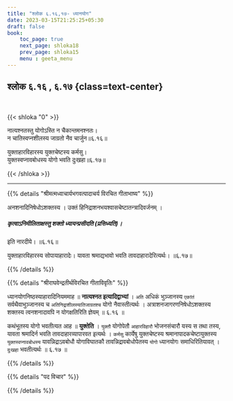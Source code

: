 ```yaml
---
title: "श्लोक ६.१६,१७- ध्यानयोग"
date: 2023-03-15T21:25:25+05:30
draft: false
book:
    toc_page: true
    next_page: shloka18
    prev_page: shloka15
    menu : geeta_menu
---
```




## श्लोक ६.१६ , ६.१७ {class=text-center}

<br/>

{{< shloka  "0"  >}}

नात्यश्नतस्तु योगोऽस्ति न चैकान्तमनश्नतः।  
न चातिस्वप्नशीलस्य जाग्रतो नैव चार्जुन॥६.१६॥


युक्ताहारविहारस्य युक्तचेष्टस्य कर्मसु।  
युक्तस्वप्नावबोधस्य योगो भवति दुःखहा॥६.१७॥

{{< /shloka >}}

---


{{% details "श्रीमत्मध्वाचार्यभगवत्पादाचर्य विरचित  गीताभाष्य" %}}

अनशनादिनिषेधोऽशक्तस्य । उक्तं हिनिद्राशनभयश्वासचेष्टातन्त्रादिवर्जनम् । 
##### कृत्वाऽनिमीलिताक्षस्तु शक्तो ध्यायन्प्रसीदति (प्रसिध्यति)। 
इति नारदीये। ॥६.१६॥

युक्ताहारविहारस्य सोपायाहारादेः। यावता श्रमाद्यभावो भवति तावदाहारादेरित्यर्थः। 
॥६.१७॥

{{% /details %}}



{{% details "श्रीराघवेन्द्रतीर्थविरचित गीताविवृतिः" %}}

ध्यानयोगनिष्ठस्याहारादिनियममाह ॥ **नात्यश्नत इत्यादिद्वाभ्यां** । `अति`
अधिकं भुञ्जानस्य `एकांतं` सर्वथैवाभुञ्जानस्य च `अतिनिद्राशीलस्यातिजाग्रतश्च`
योगो नैवास्तीत्यर्थः । अत्राशनजागरणनिषेधोऽशक्तस्य शक्तस्य
त्वनशनादावपि न योगक्षतिरिति ज्ञेयम्‌ ॥ ६.१६ ॥

कथंभूतस्य योगो भवतीत्यत आह ॥ **युक्तेति** । `युक्तौ` योगोपेतौ
`आहारविहारौ` भोजनसंचारौ यस्य स तथा तस्य, यावता श्रमादिर्न भवति
तावदाहारव्यापारवत इत्यर्थः । `कर्मसु` कार्येषु युक्तचेष्टस्य
श्रमानापादकचेष्टायुक्तस्य `युक्तस्वप्नावबोधस्य` यावन्निद्राऽवबोधौ
योगाविघातकौ तावन्निद्रावबोधोपेतस्य `योगो` ध्यानयोगः समाधिरितियावत् ‌।
`दुःखहा` भवतीत्यर्थः ॥ ६.१७ ॥

{{% /details %}}



{{% details "पद विचार" %}}


{{% /details %}}
